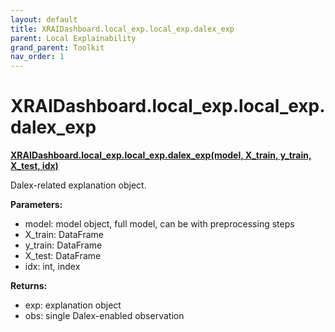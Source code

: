 ```yaml
---
layout: default
title: XRAIDashboard.local_exp.local_exp.dalex_exp
parent: Local Explainability
grand_parent: Toolkit
nav_order: 1
---
```


# XRAIDashboard.local_exp.local_exp.dalex_exp
**[XRAIDashboard.local_exp.local_exp.dalex_exp(model, X_train, y_train, X_test, idx)](https://github.com/gaberamolete/XRAIDashboard/blob/main/local_exp/local_exp.py)**


Dalex-related explanation object.


**Parameters:**
- model: model object, full model, can be with preprocessing steps
- X_train: DataFrame
- y_train: DataFrame
- X_test: DataFrame
- idx: int, index

**Returns:**
- exp: explanation object
- obs: single Dalex-enabled observation